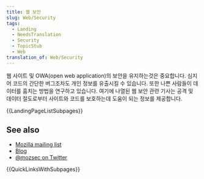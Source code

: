 ```yaml
---
title: 웹 보안
slug: Web/Security
tags:
  - Landing
  - NeedsTranslation
  - Security
  - TopicStub
  - Web
translation_of: Web/Security
---
```

웹 사이트 및 OWA(open web application)의 보안을 유지하는것은 중요합니다. 심지어 코드의 간단한 버그조차도 개인 정보를 유출시킬 수 있습니다. 또한 나쁜 사람들이 데이터를 훔치는 방법을 연구하고 있습니다. 여기에 나열된 웹 보안 관련 기사는 공격 및 데이터 절도로부터 사이트와 코드를 보호하는데 도움이 되는 정보를 제공합니다.

{{LandingPageListSubpages}}

## See also

- [Mozilla mailing list](https://lists.mozilla.org/listinfo/dev-security)
- [Blog](https://blog.mozilla.com/security/)
- [@mozsec on Twitter](https://twitter.com/mozsec)

{{QuickLinksWithSubpages}}
